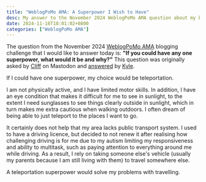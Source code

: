```yaml
---
title: "WeblogPoMo AMA: A Superpower I Wish to Have"
desc: My answer to the November 2024 WeblogPoMo AMA question about my best musical experience.
date: 2024-11-16T18:01:02+0800
categories: ["WeblogPoMo AMA"]
---
```


The question from the November 2024 [WeblogPoMo AMA](https://weblogpomo.club/challenges) blogging challenge that I would like to answer today is: **"If you could have any one superpower, what would it be and why?"** This question was originally asked by [Cliff](https://allthingstech.social/@cliffwade) on Mastodon and [answered](https://weblog.kylereddoch.me/2024/11/my-weblogpomoama) by [Kyle](https://weblog.kylereddoch.me/).

If I could have one superpower, my choice would be teleportation.

I am not physically active, and I have limited motor skills. In addition, I have an eye condition that makes it difficult for me to see in sunlight, to the extent I need sunglasses to see things clearly outside in sunlight, which in turn makes me extra cautious when walking outdoors. I often dream of being able to just teleport to the places I want to go.

It certainly does not help that my area lacks public transport system. I used to have a driving licence, but decided to not renew it after realising how challenging driving is for me due to my autism limiting my responsiveness and ability to multitask, such as paying attention to everything around me while driving. As a result, I rely on taking someone else's vehicle (usually my parents because I am still living with them) to travel somewhere else.

A teleportation superpower would solve my problems with travelling.
